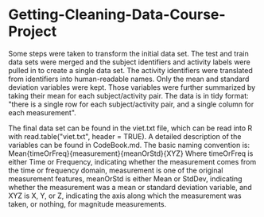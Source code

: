 # Getting-Cleaning-Data-Course-Project


Some steps were taken to transform the initial data set. The test and train data sets were merged and the subject identifiers and activity labels were pulled in 
to create a single data set. The activity identifiers were translated from identifiers into human-readable names. Only the mean and standard deviation variables 
were kept. Those variables were further summarized by taking their mean for each subject/activity pair. The data is in tidy format: "there is a single row 
for each subject/activity pair, and a single column for each measurement".

The final data set can be found in the viet.txt file, which can be read into R with read.table("viet.txt", header = TRUE). A detailed description of the 
variables can be found in CodeBook.md. The basic naming convention is: Mean{timeOrFreq}{measurement}{meanOrStd}{XYZ} Where timeOrFreq is either Time or Frequency,
indicating whether the measurement comes from the time or frequency domain, measurement is one of the original measurement features, meanOrStd is either Mean or 
StdDev, indicating whether the measurement was a mean or standard deviation variable, and XYZ is X, Y, or Z, indicating the axis along which the measurement was
taken, or nothing, for magnitude measurements.

